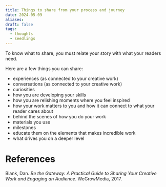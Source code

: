 ```yaml
---
title: Things to share from your process and journey
date: 2024-05-09
aliases: 
draft: false
tags:
  - thoughts
  - seedlings
---
```

To know what to share, you must relate your story with what your readers need.

Here are a few things you can share:
- experiences (as connected to your creative work)
- conversations (as connected to your creative work)
- curiosities
- how you are developing your skills
- how you are relishing moments where you feel inspired
- how your work matters to you and how it can connect to what your reader cares about
- behind the scenes of how you do your work
- materials you use
- milestones
- educate them on the elements that makes incredible work
- what drives you on a deeper level

# References

Blank, Dan. _Be the Gateway: A Practical Guide to Sharing Your Creative Work and Engaging an Audience_. WeGrowMedia, 2017.